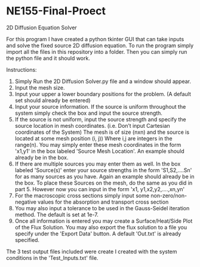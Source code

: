 # NE155-Final-Proect
2D Diffusion Equation Solver


For this program I have created a python tkinter GUI that can take inputs and solve the fixed source 2D diffusion equation.
To run the program simply import all the files in this repository into a folder. Then you can simply run the python file
and it should work.

Instructions:
1. Simply Run the 2D Diffusion Solver.py file and a window should appear.
2. Input the mesh size.
3. Input your upper a lower boundary positions for the problem. (A default set should already be entered)
4. Input your source information. If the source is uniform throughout the system simply check the box and input the
   source strength. 
5. If the source is not uniform, input the source strength and specify the source location in mesh coordinates. 
   (i.e. Don’t input Cartesian coordinates of the System) The mesh is of size (nxn) and the source is located at some mesh position (i, j))
   Where i,j are integers in the range(n). You may simply enter these mesh coordinates in the form 'x1,y1' in the box labeled 
   'Source Mesh Location'. An example should already be in the box.
6. If there are multiple sources you may enter them as well. In the box labeled 'Source(s)' enter your source strengths in
   the form 'S1,S2,....Sn' for as many sources as you have. Again an example should already be in the box. To place these
   Sources on the mesh, do the same as you did in part 5. However now you can input in the form 'x1, y1,x2,y2,....,xn,yn'
7. For the macroscopic cross sections simply input some non-zero/non-negative values for the absorption and transport cross section
8. You may also input a tolerance to be used in the Gauss-Seidel iteration method. The default is set at 1e-7.
9. Once all information is entered you may create a Surface/Heat/Side Plot of the Flux Solution. You may also export the flux solution
   to a file you specify under the 'Export Data' button. A default 'Out.txt' is already specified.

The 3 test output files included were create I created with the system conditions in the 'Test_Inputs.txt' file.


